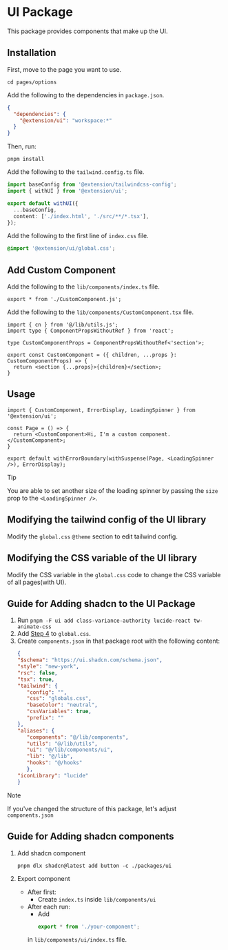 # UI Package

This package provides components that make up the UI.

## Installation

First, move to the page you want to use.

```shell
cd pages/options
```

Add the following to the dependencies in `package.json`.

```json
{
  "dependencies": {
    "@extension/ui": "workspace:*"
  }
}
```

Then, run:

```shell
pnpm install
```

Add the following to the `tailwind.config.ts` file.

```ts
import baseConfig from '@extension/tailwindcss-config';
import { withUI } from '@extension/ui';

export default withUI({
  ...baseConfig,
  content: ['./index.html', './src/**/*.tsx'],
});
```

Add the following to the first line of `index.css` file.

```css
@import '@extension/ui/global.css';
```

## Add Custom Component

Add the following to the `lib/components/index.ts` file.

```tsx
export * from './CustomComponent.js';
```

Add the following to the `lib/components/CustomComponent.tsx` file.

```tsx
import { cn } from '@/lib/utils.js';
import type { ComponentPropsWithoutRef } from 'react';

type CustomComponentProps = ComponentPropsWithoutRef<'section'>;

export const CustomComponent = ({ children, ...props }: CustomComponentProps) => {
  return <section {...props}>{children}</section>;
}
```

## Usage

```tsx
import { CustomComponent, ErrorDisplay, LoadingSpinner } from '@extension/ui';

const Page = () => {
  return <CustomComponent>Hi, I'm a custom component.</CustomComponent>;
}

export default withErrorBoundary(withSuspense(Page, <LoadingSpinner />), ErrorDisplay);

```

> [!TIP]
> You are able to set another size of the loading spinner by passing the `size` prop to the `<LoadingSpinner />`.

## Modifying the tailwind config of the UI library

Modify the `global.css` `@theme` section to edit tailwind config.

## Modifying the CSS variable of the UI library

Modify the CSS variable in the `global.css` code to change the CSS variable of all pages(with UI).

## Guide for Adding shadcn to the UI Package

1. Run `pnpm -F ui add class-variance-authority lucide-react tw-animate-css`
2. Add [Step 4](https://ui.shadcn.com/docs/installation/manual) to `global.css`.
3. Create `components.json` in that package root with the following content:
   ```json
   {
   "$schema": "https://ui.shadcn.com/schema.json",
   "style": "new-york",
   "rsc": false,
   "tsx": true,
   "tailwind": {
      "config": "",
      "css": "globals.css",
      "baseColor": "neutral",
      "cssVariables": true,
      "prefix": ""
   },
   "aliases": {
      "components": "@/lib/components",
      "utils": "@/lib/utils",
      "ui": "@/lib/components/ui",
      "lib": "@/lib",
      "hooks": "@/hooks"
      },
   "iconLibrary": "lucide"
   }
   ```
   
> [!NOTE]
> If you've changed the structure of this package, let's adjust `components.json`

## Guide for Adding shadcn components

1. Add shadcn component
    ```shell
    pnpm dlx shadcn@latest add button -c ./packages/ui
    ```

2. Export component
   - After first:
     - Create `index.ts` inside `lib/components/ui`
   - After each run:
     - Add
       ```ts
       export * from './your-component';
       ```
      in `lib/components/ui/index.ts` file.

